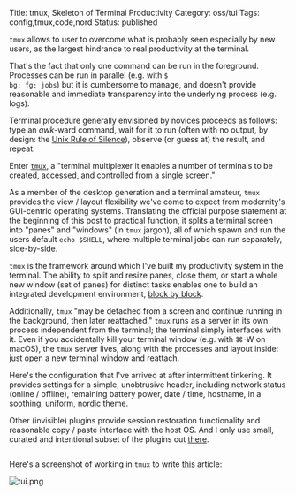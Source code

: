 Title: tmux, Skeleton of Terminal Productivity
Category: oss/tui
Tags: config,tmux,code,nord
Status: published

`tmux` allows to user to overcome what is probably seen especially by new users, as the largest hindrance to real productivity at the terminal. 

That's the fact that only one command can be run in the foreground. Processes can be run in parallel (e.g. with <code class="bash inline">$ bg; fg; jobs</code>) but it is cumbersome to manage, and doesn't provide reasonable and immediate transparency into the underlying process (e.g. logs). 

Terminal procedure generally envisioned by novices proceeds as follows: type an _awk_-ward command, wait for it to run (often with no output, by design: the [Unix Rule of Silence](https://homepage.cs.uri.edu/~thenry/resources/unix_art/ch01s06.html#id2878450)), observe (or guess at) the result, and repeat.

 Enter [`tmux`](https://github.com/tmux/tmux), a "terminal multiplexer it enables a number of terminals to be created, accessed, and controlled from a single screen."

As a member of the desktop generation and a terminal amateur, `tmux` provides the view / layout flexibility we've come to expect from modernity's GUI-centric operating systems. Translating the official purpose statement at the beginning of this post to practical function, it splits a terminal screen into "panes" and "windows" (in `tmux` jargon), all of which spawn and run the users default <code class="inline bash">echo $SHELL</code>, where multiple terminal jobs can run separately, side-by-side.

`tmux` is the framework around which I've built my productivity system in the terminal. The ability to split and resize panes, close them, or start a whole new window (set of panes) for  distinct tasks enables one to build an integrated development environment, [block by block](https://homepage.cs.uri.edu/~thenry/resources/unix_art/ch01s06.html#id2877537).

Additionally, `tmux` "may be detached from a screen and continue running in the background, then later reattached." `tmux` runs as a server in its own process independent from the terminal; the terminal simply interfaces with it. Even if you accidentally kill your terminal window (e.g. with ⌘-W on macOS), the `tmux` server lives, along with the processes and layout inside: just open a new terminal window and reattach. 

Here's the configuration that I've arrived at after intermittent tinkering. It provides settings for a simple, unobtrusive header, including network status (online / offline), remaining battery power, date / time, hostname, in a soothing, uniform, [nordic](https://github.com/arcticicestudio/nord-tmux) theme. 

Other (invisible) plugins provide session restoration functionality and reasonable copy / paste interface with the host OS. And I only use small, curated and intentional subset of the plugins out [there](https://github.com/tmux-plugins).

<pre><code class="bash" id="tmux.conf"></code></pre>

Here's a screenshot of working in `tmux` to write [this](/protonmail-mutt-secure-email-in-the-terminal.html) article:

![tui.png]({photo}tmux/ide.png)

<script>
    highlightInlineCode();  
   
    fetchAndHighlightCodeElement(
        {
            elementId: "tmux.conf",
            fileUrl: "https://raw.githubusercontent.com/rwev/evix/master/.tmux.conf",
            filterPrefix: "#",
        }
    );
</script>















